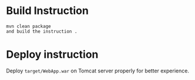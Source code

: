 

# Build Instruction


```
mvn clean package
and build the instruction .
```

# Deploy instruction

Deploy ```target/WebApp.war``` on Tomcat server properly for better experience.

